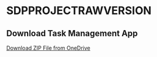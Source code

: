 # SDPPROJECTRAWVERSION

## Download Task Management App

[Download ZIP File from OneDrive]([PASTE_YOUR_PUBLIC_LINK_HERE](https://autuni-my.sharepoint.com/my?id=%2Fpersonal%2Frgk0834%5Fautuni%5Fac%5Fnz%2FDocuments%2FSEM%204%2FSoftware%20Development%20Practice%2FTaskManagementApp%2Ezip&parent=%2Fpersonal%2Frgk0834%5Fautuni%5Fac%5Fnz%2FDocuments%2FSEM%204%2FSoftware%20Development%20Practice&ga=1))
